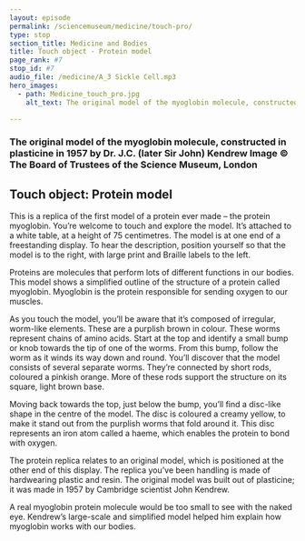 ```yaml
---
layout: episode
permalink: /sciencemuseum/medicine/touch-pro/
type: stop
section_title: Medicine and Bodies
title: Touch object - Protein model
page_rank: #7
stop_id: #7
audio_file: /medicine/A_3 Sickle Cell.mp3
hero_images:
  - path: Medicine_touch_pro.jpg
    alt_text: The original model of the myoglobin molecule, constructed in plasticine in 1957 by Dr. J.C. (later Sir John) Kendrew Image © The Board of Trustees of the Science Museum, London

---
```


### The original model of the myoglobin molecule, constructed in plasticine in 1957 by Dr. J.C. (later Sir John) Kendrew Image © The Board of Trustees of the Science Museum, London

## Touch object: Protein model

This is a replica of the first model of a protein ever made – the protein myoglobin. You’re welcome to touch and explore the model. It’s attached to a white table, at a height of 75 centimetres. The model is at one end of a freestanding display. To hear the description, position yourself so that the model is to the right, with large print and Braille labels to the left.  

Proteins are molecules that perform lots of different functions in our bodies. This model shows a simplified outline of the structure of a protein called myoglobin. Myoglobin is the protein responsible for sending oxygen to our muscles.   

As you touch the model, you’ll be aware that it’s composed of irregular, worm-like elements. These are a purplish brown in colour. These worms represent chains of amino acids. Start at the top and identify a small bump or knob towards the tip of one of the worms. From this bump, follow the worm as it winds its way down and round. You’ll discover that the model consists of several separate worms. They’re connected by short rods, coloured a pinkish orange. More of these rods support the structure on its square, light brown base.  

Moving back towards the top, just below the bump, you’ll find a disc-like shape in the centre of the model. The disc is coloured a creamy yellow, to make it stand out from the purplish worms that fold around it. This disc represents an iron atom called a haeme, which enables the protein to bond with oxygen.

The protein replica relates to an original model, which is positioned at the other end of this display. The replica you’ve been handling is made of hardwearing plastic and resin. The original model was built out of plasticine; it was made in 1957 by Cambridge scientist John Kendrew.  

A real myoglobin protein molecule would be too small to see with the naked eye.  Kendrew’s large-scale and simplified model helped him explain how myoglobin works with our bodies.
